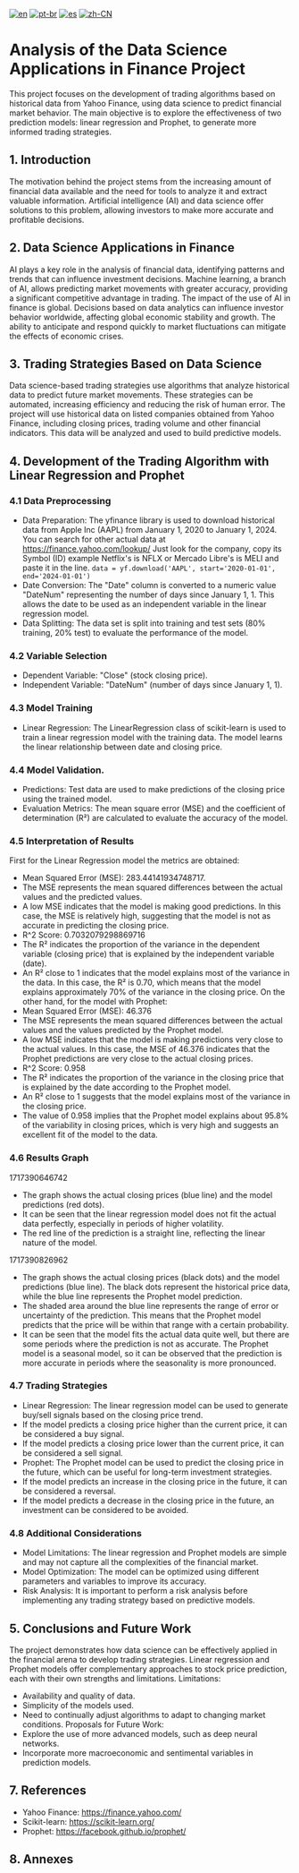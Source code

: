 [![en](https://img.shields.io/badge/lang-en-blue.svg)](https://github.com/EdgarJP006/trading-based-on-Yahoo-Finance/blob/main/README.md)
[![pt-br](https://img.shields.io/badge/lang-pt--br-green.svg)](https://github.com/EdgarJP006/trading-based-on-Yahoo-Finance/blob/main/locale/README-pt.md)
[![es](https://img.shields.io/badge/lang-es-yellow.svg)](https://github.com/EdgarJP006/trading-based-on-Yahoo-Finance/blob/main/locale/README-es.md)
[![zh-CN](https://img.shields.io/badge/lang-zh--br-red.svg)](https://github.com/EdgarJP006/trading-based-on-Yahoo-Finance/blob/main/locale/README-zh_CN.md)


# Analysis of the Data Science Applications in Finance Project
This project focuses on the development of trading algorithms based on historical data from Yahoo Finance, using data science to predict financial market behavior. The main objective is to explore the effectiveness of two prediction models: linear regression and Prophet, to generate more informed trading strategies.

## 1. Introduction
The motivation behind the project stems from the increasing amount of financial data available and the need for tools to analyze it and extract valuable information. Artificial intelligence (AI) and data science offer solutions to this problem, allowing investors to make more accurate and profitable decisions.
## 2. Data Science Applications in Finance
AI plays a key role in the analysis of financial data, identifying patterns and trends that can influence investment decisions. Machine learning, a branch of AI, allows predicting market movements with greater accuracy, providing a significant competitive advantage in trading.
The impact of the use of AI in finance is global. Decisions based on data analytics can influence investor behavior worldwide, affecting global economic stability and growth. The ability to anticipate and respond quickly to market fluctuations can mitigate the effects of economic crises.
## 3. Trading Strategies Based on Data Science
Data science-based trading strategies use algorithms that analyze historical data to predict future market movements. These strategies can be automated, increasing efficiency and reducing the risk of human error.
The project will use historical data on listed companies obtained from Yahoo Finance, including closing prices, trading volume and other financial indicators. This data will be analyzed and used to build predictive models.
## 4. Development of the Trading Algorithm with Linear Regression and Prophet
### 4.1 Data Preprocessing
- Data Preparation: The yfinance library is used to download historical data from Apple Inc (AAPL) from January 1, 2020 to January 1, 2024. 
You can search for other actual data at https://finance.yahoo.com/lookup/
Just look for the company, copy its Symbol (ID) example Netflix's is NFLX or Mercado Libre's is MELI and paste it in the line. 
`data = yf.download('AAPL', start='2020-01-01', end='2024-01-01')`
- Date Conversion: The "Date" column is converted to a numeric value "DateNum" representing the number of days since January 1, 1. This allows the date to be used as an independent variable in the linear regression model.
- Data Splitting: The data set is split into training and test sets (80% training, 20% test) to evaluate the performance of the model.
### 4.2 Variable Selection
- Dependent Variable: "Close" (stock closing price).
- Independent Variable: "DateNum" (number of days since January 1, 1).
### 4.3 Model Training
- Linear Regression: The LinearRegression class of scikit-learn is used to train a linear regression model with the training data. The model learns the linear relationship between date and closing price.
### 4.4 Model Validation.
- Predictions: Test data are used to make predictions of the closing price using the trained model.
- Evaluation Metrics: The mean square error (MSE) and the coefficient of determination (R²) are calculated to evaluate the accuracy of the model.
### 4.5 Interpretation of Results
First for the Linear Regression model the metrics are obtained:
- Mean Squared Error (MSE): 283.44141934748717.
- The MSE represents the mean squared differences between the actual values and the predicted values.
- A low MSE indicates that the model is making good predictions. In this case, the MSE is relatively high, suggesting that the model is not as accurate in predicting the closing price.
- R^2 Score: 0.7032079298869716
- The R² indicates the proportion of the variance in the dependent variable (closing price) that is explained by the independent variable (date).
- An R² close to 1 indicates that the model explains most of the variance in the data. In this case, the R² is 0.70, which means that the model explains approximately 70% of the variance in the closing price.
On the other hand, for the model with Prophet:
- Mean Squared Error (MSE): 46.376
- The MSE represents the mean squared differences between the actual values and the values predicted by the Prophet model.
- A low MSE indicates that the model is making predictions very close to the actual values. In this case, the MSE of 46.376 indicates that the Prophet predictions are very close to the actual closing prices.
- R^2 Score: 0.958
- The R² indicates the proportion of the variance in the closing price that is explained by the date according to the Prophet model.
- An R² close to 1 suggests that the model explains most of the variance in the closing price.
-  The value of 0.958 implies that the Prophet model explains about 95.8% of the variability in closing prices, which is very high and suggests an excellent fit of the model to the data.
### 4.6 Results Graph
 
1717390646742
- The graph shows the actual closing prices (blue line) and the model predictions (red dots).
- It can be seen that the linear regression model does not fit the actual data perfectly, especially in periods of higher volatility.
- The red line of the prediction is a straight line, reflecting the linear nature of the model.
 
1717390826962
- The graph shows the actual closing prices (black dots) and the model predictions (blue line). The black dots represent the historical price data, while the blue line represents the Prophet model prediction.
- The shaded area around the blue line represents the range of error or uncertainty of the prediction. This means that the Prophet model predicts that the price will be within that range with a certain probability.
- It can be seen that the model fits the actual data quite well, but there are some periods where the prediction is not as accurate. The Prophet model is a seasonal model, so it can be observed that the prediction is more accurate in periods where the seasonality is more pronounced.
### 4.7 Trading Strategies
- Linear Regression: The linear regression model can be used to generate buy/sell signals based on the closing price trend.
- If the model predicts a closing price higher than the current price, it can be considered a buy signal.
- If the model predicts a closing price lower than the current price, it can be considered a sell signal.
- Prophet: The Prophet model can be used to predict the closing price in the future, which can be useful for long-term investment strategies.
- If the model predicts an increase in the closing price in the future, it can be considered a reversal.
- If the model predicts a decrease in the closing price in the future, an investment can be considered to be avoided.
### 4.8 Additional Considerations
- Model Limitations: The linear regression and Prophet models are simple and may not capture all the complexities of the financial market.
- Model Optimization: The model can be optimized using different parameters and variables to improve its accuracy.
- Risk Analysis: It is important to perform a risk analysis before implementing any trading strategy based on predictive models.
## 5. Conclusions and Future Work
The project demonstrates how data science can be effectively applied in the financial arena to develop trading strategies. Linear regression and Prophet models offer complementary approaches to stock price prediction, each with their own strengths and limitations.
Limitations:
- Availability and quality of data.
- Simplicity of the models used.
- Need to continually adjust algorithms to adapt to changing market conditions.
Proposals for Future Work:
- Explore the use of more advanced models, such as deep neural networks.
- Incorporate more macroeconomic and sentimental variables in prediction models.
## 7. References
- Yahoo Finance: https://finance.yahoo.com/
- Scikit-learn: https://scikit-learn.org/
- Prophet: https://facebook.github.io/prophet/
## 8. Annexes
